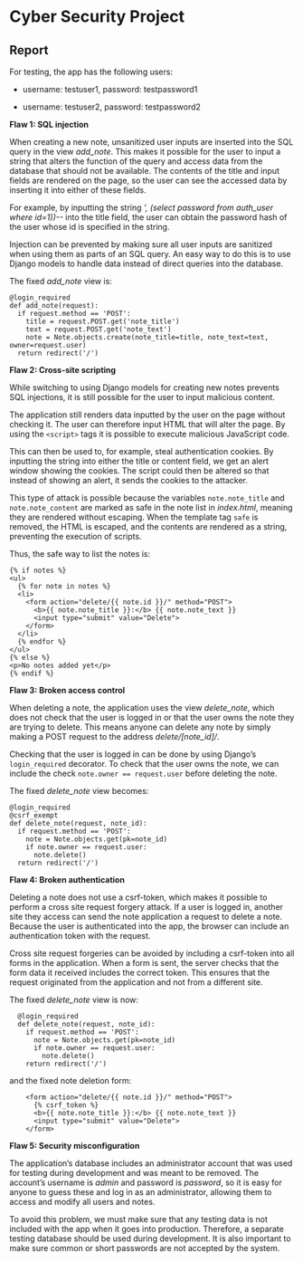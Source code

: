 # Cyber Security Project

## Report

For testing, the app has the following users:

- username: testuser1, password: testpassword1

- username: testuser2, password: testpassword2



**Flaw 1: SQL injection**

When creating a new note, unsanitized user inputs are inserted into the SQL query in the view *add_note*. This makes it possible for the user to input a string that alters the function of the query and access data from the database that should not be available. The contents of the title and input fields are rendered on the page, so the user can see the accessed data by inserting it into either of these fields.

For example, by inputting the string *', (select password from auth_user where id=1))--* into the title field, the user can obtain the password hash of the user whose id is specified in the string.

Injection can be prevented by making sure all user inputs are sanitized when using them as parts of an SQL query. An easy way to do this is to use Django models to handle data instead of direct queries into the database.

The fixed *add_note* view is:

    @login_required
    def add_note(request):
      if request.method == 'POST':
        title = request.POST.get('note_title')
        text = request.POST.get('note_text')
        note = Note.objects.create(note_title=title, note_text=text, owner=request.user)
      return redirect('/')
  


**Flaw 2: Cross-site scripting**

While switching to using Django models for creating new notes prevents SQL injections, 
it is still possible for the user to input malicious content.

The application still renders data inputted by the user on the page without checking it.
The user can therefore input HTML that will alter the page. By using the `<script>` tags 
it is possible to execute malicious JavaScript code.

This can then be used to, for example, steal authentication cookies. 
By inputting the string *<script>alert(document.cookie);</script>* into either the title or content field, 
we get an alert window showing the cookies. The script could then be altered so that instead of showing an alert,
it sends the cookies to the attacker.

This type of attack is possible because the variables `note.note_title` and `note.note_content` 
are marked as safe in the note list in *index.html*, meaning they are rendered without escaping. 
When the template tag `safe` is removed, the HTML is escaped, and the contents are rendered as a string, 
preventing the execution of scripts. 

Thus, the safe way to list the notes is:

    {% if notes %}
    <ul>
      {% for note in notes %}
      <li>
        <form action="delete/{{ note.id }}/" method="POST">
          <b>{{ note.note_title }}:</b> {{ note.note_text }}
          <input type="submit" value="Delete">
        </form>
      </li>
      {% endfor %}
    </ul>
    {% else %}
    <p>No notes added yet</p>
    {% endif %}



**Flaw 3: Broken access control**

When deleting a note, the application uses the view *delete_note*, 
which does not check that the user is logged in or that the user owns the note they are trying to delete. 
This means anyone can delete any note by simply making a POST request to the address *delete/[note_id]/*.

Checking that the user is logged in can be done by using Django’s `login_required` decorator. 
To check that the user owns the note, we can include the check `note.owner == request.user` before deleting the note.

The fixed *delete_note* view becomes:

    @login_required
    @csrf_exempt
    def delete_note(request, note_id):
      if request.method == 'POST':
        note = Note.objects.get(pk=note_id)
        if note.owner == request.user:
          note.delete()
      return redirect('/')



**Flaw 4: Broken authentication**

Deleting a note does not use a csrf-token, which makes it possible to perform a cross site request forgery attack. 
If a user is logged in, another site they access can send the note application a request to delete a note. 
Because the user is authenticated into the app, the browser can include an authentication token with the request.

Cross site request forgeries can be avoided by including a csrf-token into all forms in the application. 
When a form is sent, the server checks that the form data it received includes the correct token. 
This ensures that the request originated from the application and not from a different site.

The fixed *delete_note* view is now:

      @login_required
      def delete_note(request, note_id):
        if request.method == 'POST':
          note = Note.objects.get(pk=note_id)
          if note.owner == request.user:
            note.delete()
        return redirect('/')
 
and the fixed note deletion form:

        <form action="delete/{{ note.id }}/" method="POST">
          {% csrf_token %}
          <b>{{ note.note_title }}:</b> {{ note.note_text }}
          <input type="submit" value="Delete">
        </form>



**Flaw 5: Security misconfiguration**

The application’s database includes an administrator account that was used for testing during development 
and was meant to be removed. The account’s username is *admin* and password is *password*, 
so it is easy for anyone to guess these and log in as an administrator, 
allowing them to access and modify all users and notes.

To avoid this problem, we must make sure that any testing data is not included with the app 
when it goes into production. Therefore, a separate testing database should be used during development. 
It is also important to make sure common or short passwords are not accepted by the system.

